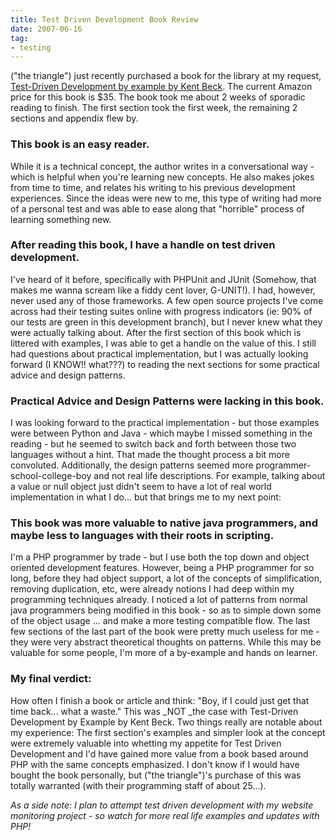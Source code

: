 ```yaml
---
title: Test Driven Development Book Review
date: 2007-06-16
tag:
- testing
---
```

("the triangle") just recently purchased a book for the library at my request, [Test-Driven Development by example by Kent Beck](http://www.amazon.com/Test-Driven-Development-Addison-Wesley-Signature/dp/0321146530/ref=sr_1_1/105-6718214-8033249?ie=UTF8&s=books&qid=1182019016&sr=8-1).  The current Amazon price for this book is $35.  The book took me about 2 weeks of sporadic reading to finish.  The first section took the first week, the remaining 2 sections and appendix flew by.

<!--more-->

### This book is an easy reader.

While it is a technical concept, the author writes in a conversational way - which is helpful when you're learning new concepts.  He also makes jokes from time to time, and relates his writing to his previous development experiences.  Since the ideas were new to me, this type of writing had more of a personal test and was able to ease along that "horrible" process of learning something new.

### After reading this book, I have a handle on test driven development.

I've heard of it before, specifically with PHPUnit and JUnit (Somehow, that makes me wanna scream like a fiddy cent lover, G-UNIT!).  I had, however, never used any of those frameworks.  A few open source projects I've come across had their testing suites online with progress indicators (ie: 90% of our tests are green in this development branch), but I never knew what they were actually talking about.  After the first section of this book which is littered with examples, I was able to get a handle on the value of this.  I still had questions about practical implementation, but I was actually looking forward (I KNOW!! what???) to reading the next sections for some practical advice and design patterns.

### Practical Advice and Design Patterns were lacking in this book.

I was looking forward to the practical implementation - but those examples were between Python and Java - which maybe I missed something in the reading - but he seemed to switch back and forth between those two languages without a hint.  That made the thought process a bit more convoluted.  Additionally, the design patterns seemed more programmer-school-college-boy and not real life descriptions.  For example, talking about a value or null object just didn't seem to have a lot of real world implementation in what I do... but that brings me to my next point:

### This book was more valuable to native java programmers, and maybe less to languages with their roots in scripting.

I'm a PHP programmer by trade - but I use both the top down and object oriented development features.  However, being a PHP programmer for so long, before they had object support, a lot of the concepts of simplification, removing duplication, etc, were already notions I had deep within my programming techniques already.  I noticed a lot of patterns from normal java programmers being modified in this book - so as to simple down some of the object usage ... and make a more testing compatible flow.  The last few sections of the last part of the book were pretty much useless for me - they were very abstract theoretical thoughts on patterns.  While this may be valuable for some people, I'm more of a by-example and hands on learner.

### My final verdict:

How often I finish a book or article and think: "Boy, if I could just get that time back... what a waste."  This was _NOT  _the case with Test-Driven Development by Example by Kent Beck.  Two things really are notable about my experience: The first section's examples and simpler look at the concept were extremely valuable into whetting my appetite for Test Driven Development and I'd have gained more value from a book based around PHP with the same concepts emphasized.  I don't know if I would have bought the book personally, but ("the triangle")'s purchase of this was totally warranted (with their programming staff of about 25...).

_As a side note: I plan to attempt test driven development with my website monitoring project - so watch for more real life examples and updates with PHP!_
